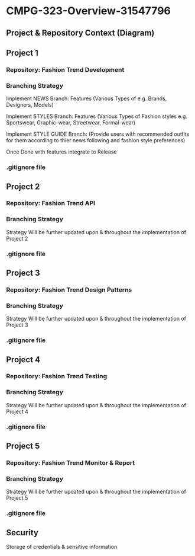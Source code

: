 # CMPG-323-Overview-31547796

## Project & Repository Context (Diagram)

## Project 1
### Repository: Fashion Trend Development

### Branching Strategy
Implement NEWS Branch:
Features (Various Types of e.g. Brands, Designers, Models)

Implement STYLES Branch:
Features (Various Types of Fashion styles e.g. Sportswear, Graphic-wear, Streetwear, Formal-wear)

Implement STYLE GUIDE Branch: (Provide users with recommended outfits for them according to thier news following and fashion style preferences) 

Once Done with features integrate to Release

### .gitignore file


## Project 2
### Repository: Fashion Trend API

### Branching Strategy
Strategy Will be further updated upon & throughout the implementation of Project 2

### .gitignore file


## Project 3
### Repository: Fashion Trend Design Patterns

### Branching Strategy
Strategy Will be further updated upon & throughout the implementation of Project 3

### .gitignore file


## Project 4
### Repository: Fashion Trend Testing

### Branching Strategy
Strategy Will be further updated upon & throughout the implementation of Project 4

### .gitignore file


## Project 5
### Repository: Fashion Trend Monitor & Report

### Branching Strategy
Strategy Will be further updated upon & throughout the implementation of Project 5

### .gitignore file


## Security
Storage of credentials & sensitive information
